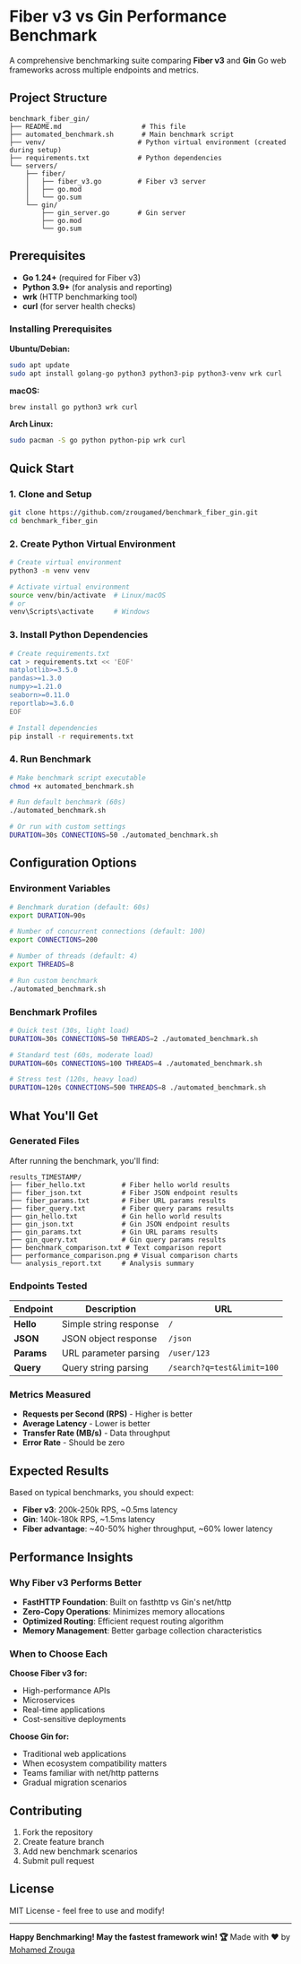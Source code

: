 # Fiber v3 vs Gin Performance Benchmark

A comprehensive benchmarking suite comparing **Fiber v3** and **Gin** Go web frameworks across multiple endpoints and metrics.

## Project Structure

```
benchmark_fiber_gin/
├── README.md                    # This file
├── automated_benchmark.sh       # Main benchmark script
├── venv/                       # Python virtual environment (created during setup)
├── requirements.txt            # Python dependencies
└── servers/
    ├── fiber/
    │   ├── fiber_v3.go         # Fiber v3 server
    │   ├── go.mod
    │   └── go.sum
    └── gin/
        ├── gin_server.go       # Gin server
        ├── go.mod
        └── go.sum
```

## Prerequisites

- **Go 1.24+** (required for Fiber v3)
- **Python 3.9+** (for analysis and reporting)
- **wrk** (HTTP benchmarking tool)
- **curl** (for server health checks)

### Installing Prerequisites

**Ubuntu/Debian:**
```bash
sudo apt update
sudo apt install golang-go python3 python3-pip python3-venv wrk curl
```

**macOS:**
```bash
brew install go python3 wrk curl
```

**Arch Linux:**
```bash
sudo pacman -S go python python-pip wrk curl
```

## Quick Start

### 1. Clone and Setup
```bash
git clone https://github.com/zrougamed/benchmark_fiber_gin.git
cd benchmark_fiber_gin
```

### 2. Create Python Virtual Environment
```bash
# Create virtual environment
python3 -m venv venv

# Activate virtual environment
source venv/bin/activate  # Linux/macOS
# or
venv\Scripts\activate     # Windows
```

### 3. Install Python Dependencies
```bash
# Create requirements.txt
cat > requirements.txt << 'EOF'
matplotlib>=3.5.0
pandas>=1.3.0
numpy>=1.21.0
seaborn>=0.11.0
reportlab>=3.6.0
EOF

# Install dependencies
pip install -r requirements.txt
```


### 4. Run Benchmark
```bash
# Make benchmark script executable
chmod +x automated_benchmark.sh

# Run default benchmark (60s)
./automated_benchmark.sh

# Or run with custom settings
DURATION=30s CONNECTIONS=50 ./automated_benchmark.sh
```

## Configuration Options

### Environment Variables

```bash
# Benchmark duration (default: 60s)
export DURATION=90s

# Number of concurrent connections (default: 100)
export CONNECTIONS=200

# Number of threads (default: 4)
export THREADS=8

# Run custom benchmark
./automated_benchmark.sh
```

### Benchmark Profiles

```bash
# Quick test (30s, light load)
DURATION=30s CONNECTIONS=50 THREADS=2 ./automated_benchmark.sh

# Standard test (60s, moderate load)  
DURATION=60s CONNECTIONS=100 THREADS=4 ./automated_benchmark.sh

# Stress test (120s, heavy load)
DURATION=120s CONNECTIONS=500 THREADS=8 ./automated_benchmark.sh
```

## What You'll Get

### Generated Files

After running the benchmark, you'll find:

```
results_TIMESTAMP/
├── fiber_hello.txt         # Fiber hello world results
├── fiber_json.txt          # Fiber JSON endpoint results
├── fiber_params.txt        # Fiber URL params results
├── fiber_query.txt         # Fiber query params results
├── gin_hello.txt           # Gin hello world results
├── gin_json.txt            # Gin JSON endpoint results
├── gin_params.txt          # Gin URL params results
├── gin_query.txt           # Gin query params results
├── benchmark_comparison.txt # Text comparison report
├── performance_comparison.png # Visual comparison charts
└── analysis_report.txt     # Analysis summary
```

### Endpoints Tested

| Endpoint | Description | URL |
|----------|-------------|-----|
| **Hello** | Simple string response | `/` |
| **JSON** | JSON object response | `/json` |
| **Params** | URL parameter parsing | `/user/123` |
| **Query** | Query string parsing | `/search?q=test&limit=100` |

### Metrics Measured

- **Requests per Second (RPS)** - Higher is better
- **Average Latency** - Lower is better  
- **Transfer Rate (MB/s)** - Data throughput
- **Error Rate** - Should be zero

## Expected Results

Based on typical benchmarks, you should expect:

- **Fiber v3**: 200k-250k RPS, ~0.5ms latency
- **Gin**: 140k-180k RPS, ~1.5ms latency
- **Fiber advantage**: ~40-50% higher throughput, ~60% lower latency

## Performance Insights

### Why Fiber v3 Performs Better

- **FastHTTP Foundation**: Built on fasthttp vs Gin's net/http
- **Zero-Copy Operations**: Minimizes memory allocations
- **Optimized Routing**: Efficient request routing algorithm
- **Memory Management**: Better garbage collection characteristics

### When to Choose Each

**Choose Fiber v3 for:**
- High-performance APIs
- Microservices
- Real-time applications
- Cost-sensitive deployments

**Choose Gin for:**
- Traditional web applications
- When ecosystem compatibility matters
- Teams familiar with net/http patterns
- Gradual migration scenarios

## Contributing

1. Fork the repository
2. Create feature branch
3. Add new benchmark scenarios
4. Submit pull request

## License

MIT License - feel free to use and modify!

---

**Happy Benchmarking! May the fastest framework win! 🏆**
Made with ❤️ by [Mohamed Zrouga](https://zrouga.email)
